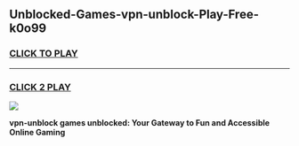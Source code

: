
## Unblocked-Games-vpn-unblock-Play-Free-k0o99
<h3>
<a href="https://premium76.site?title=vpn-unblock&ref=23A">CLICK TO PLAY</a></h3>
<hr>

<h3>
<a href="https://premium76.site?title=vpn-unblock&ref=23A">CLICK 2 PLAY</a>
  
</h3>

<a href="https://premium76.site?title=vpn-unblock&ref=23A"><img src="https://clearcache.store/games.png"></a>


**vpn-unblock games unblocked: Your Gateway to Fun and Accessible Online Gaming**
